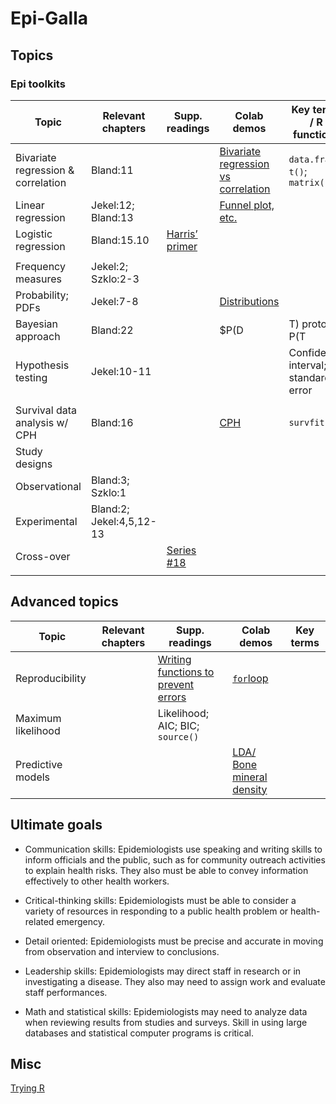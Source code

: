 # Epi-Galla



## Topics 
 
### Epi toolkits
 
| Topic  | Relevant chapters | Supp. readings | Colab demos |  Key terms / R functions |
| -- |  -- |-- | -- |-- |
| Bivariate regression & correlation |  Bland:11 | | [Bivariate regression vs correlation](https://github.com/lisatwyw/epi-galla/blob/main/1st_bivariate_regression.ipynb) | ```data.frame```; ```t()```; ```matrix()```|
| Linear regression | Jekel:12; Bland:13 | | [Funnel plot, etc.](https://github.com/lisatwyw/epi-galla/blob/main/LR_recap.ipynb) | |
| Logistic regression | Bland:15.10 | [Harris’ primer](https://fmch.bmj.com/content/fmch/9/Suppl_1/e001290.full.pdf) | | |
||
| Frequency measures| Jekel:2; Szklo:2-3 | 
| Probability; PDFs | Jekel:7-8| | [Distributions](https://github.com/lisatwyw/epi-galla.github.io/blob/main/Distributions.ipynb) |
| Bayesian approach  | Bland:22 | |  $P(D|T) proto P(T|D)xP(D)$ |
| Hypothesis testing | Jekel:10-11 |  |  | Confidence interval; standard error | 
|||
| Survival data analysis w/ CPH| Bland:16 | | [CPH](https://github.com/lisatwyw/epi-galla/blob/main/CPH_stanford2.ipynb) |  ```survfit()``` |
| Study designs |
| Observational| Bland:3; Szklo:1  | |
| Experimental | Bland:2; Jekel:4,5,12-13 |
| Cross-over | |  [Series #18]( https://canvas.sfu.ca/files/20468102/download?download_frd=1 ) | |
| | |

## Advanced topics

| Topic  | Relevant chapters | Supp. readings | Colab demos |  Key terms |
| -- |  -- |-- | -- |-- |
| Reproducibility | | [Writing functions to prevent errors](https://bookdown.org/medepi/phds/programming-and-r-functions.html#writing-r-functions) | [```for```loop](https://colab.research.google.com/drive/1YFrdQoDtLMLczXt0PHXKwHEFDa8Ee4rV?authuser=1#scrollTo=2_for_loop_quick_dive) |
| Maximum likelihood |  | Likelihood; AIC; BIC; ```source()``` |
| Predictive models | | | [LDA/ Bone mineral density](https://github.com/lisatwyw/epi-galla/blob/main/LDA_predictions_BoneMineralDensity.ipynb) | | 


## Ultimate goals  

- Communication skills: Epidemiologists use speaking and writing skills to inform officials and the public, such as for community outreach activities to explain health risks. They also must be able to convey information effectively to other health workers.

- Critical-thinking skills: Epidemiologists must be able to consider a variety of resources in responding to a public health problem or health-related emergency.

- Detail oriented: Epidemiologists must be precise and accurate in moving from observation and interview to conclusions.

- Leadership skills: Epidemiologists may direct staff in research or in investigating a disease. They also may need to assign work and evaluate staff performances.

- Math and statistical skills: Epidemiologists may need to analyze data when reviewing results from studies and surveys. Skill in using large databases and statistical computer programs is critical.


## Misc

[Trying R](https://hub-binder.mybinder.ovh/user/binder-examples-r-ew5gcpk9/notebooks/index.ipynb)
